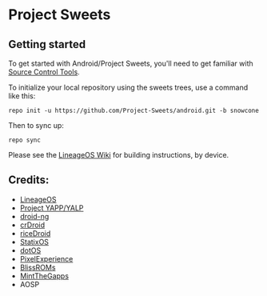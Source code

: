 Project Sweets
===========

Getting started
---------------

To get started with Android/Project Sweets, you'll need to get familiar with [Source Control Tools](https://source.android.com/setup/develop).

To initialize your local repository using the sweets trees, use a command like this:
```
repo init -u https://github.com/Project-Sweets/android.git -b snowcone
```
Then to sync up:
```
repo sync
```
Please see the [LineageOS Wiki](https://wiki.lineageos.org/) for building instructions, by device.

Credits:
---
* [LineageOS](https://github.com/LineageOS)
* [Project YAPP/YALP](https://github.com/Project-YAPP)
* [droid-ng](https://github.com/droid-ng)
* [crDroid](https://github.com/crdroidandroid)
* [riceDroid](https://github.com/riceDroid)
* [StatixOS](https://github.com/StatixOS)
* [dotOS](https://github.com/DotOS)
* [PixelExperience](https://github.com/PixelExperience)
* [BlissROMs](https://github.com/BlissROMs)
* [MintTheGapps](https://gitlab.com/MindTheGapps)
* AOSP
